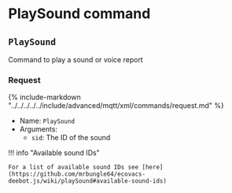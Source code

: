 # PlaySound command

## `PlaySound`

Command to play a sound or voice report

### Request

{%
include-markdown "../../../../../include/advanced/mqtt/xml/commands/request.md"
%}

- Name: `PlaySound`
- Arguments:
  - `sid`: The ID of the sound

!!! info "Available sound IDs"

    For a list of available sound IDs see [here](https://github.com/mrbungle64/ecovacs-deebot.js/wiki/playSound#available-sound-ids)
